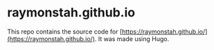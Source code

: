 # raymonstah.github.io

This repo contains the source code for [https://raymonstah.github.io/](https://raymonstah.github.io/).
It was made using Hugo.
